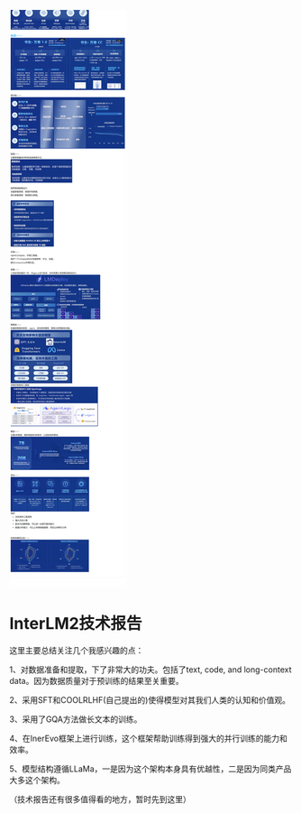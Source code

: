 ![1712029706012](image/lesson1/1712029706012.png)

# InterLM2技术报告

这里主要总结关注几个我感兴趣的点：

1、对数据准备和提取，下了非常大的功夫。包括了text, code, and long-context data。因为数据质量对于预训练的结果至关重要。

2、采用SFT和COOLRLHF(自己提出的)使得模型对其我们人类的认知和价值观。

3、采用了GQA方法做长文本的训练。

4、在InerEvo框架上进行训练，这个框架帮助训练得到强大的并行训练的能力和效率。

5、模型结构遵循LLaMa，一是因为这个架构本身具有优越性，二是因为同类产品大多这个架构。

（技术报告还有很多值得看的地方，暂时先到这里）
